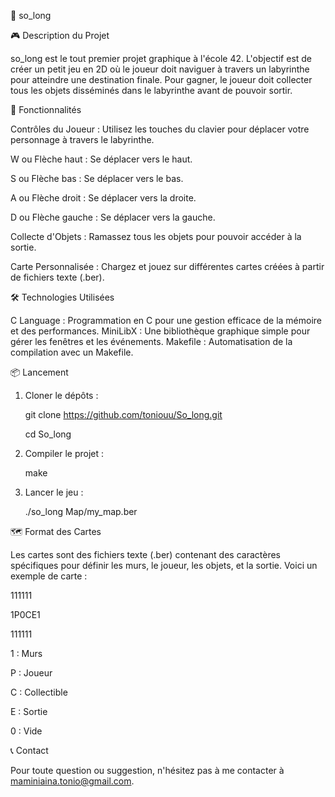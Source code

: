 🐉 so_long

🎮 Description du Projet

so_long est le tout premier projet graphique à l'école 42. L'objectif est de créer un petit jeu en 2D où le joueur doit naviguer à travers un labyrinthe pour atteindre une destination finale. Pour gagner, le joueur doit collecter tous les objets disséminés dans le labyrinthe avant de pouvoir sortir.

🚀 Fonctionnalités

Contrôles du Joueur : Utilisez les touches du clavier pour déplacer votre personnage à travers le labyrinthe.

  W ou Flèche haut : Se déplacer vers le haut.
  
  S ou Flèche bas : Se déplacer vers le bas.
  
  A ou Flèche droit : Se déplacer vers la droite.
  
  D ou Flèche gauche : Se déplacer vers la gauche.
  
Collecte d'Objets : Ramassez tous les objets pour pouvoir accéder à la sortie.

Carte Personnalisée : Chargez et jouez sur différentes cartes créées à partir de fichiers texte (.ber).


🛠️ Technologies Utilisées

C Language : Programmation en C pour une gestion efficace de la mémoire et des performances.
MiniLibX : Une bibliothèque graphique simple pour gérer les fenêtres et les événements.
Makefile : Automatisation de la compilation avec un Makefile.

📦 Lancement

1. Cloner le dépôts :
   
   git clone https://github.com/toniouu/So_long.git
   
   cd So_long

3. Compiler le projet :
   
   make

5. Lancer le jeu :
   
   ./so_long Map/my_map.ber

🗺️ Format des Cartes

Les cartes sont des fichiers texte (.ber) contenant des caractères spécifiques pour définir les murs, le joueur, les objets, et la sortie. Voici un exemple de carte :

111111

1P0CE1

111111

1 : Murs

P : Joueur

C : Collectible

E : Sortie

0 : Vide


📞 Contact

Pour toute question ou suggestion, n'hésitez pas à me contacter à maminiaina.tonio@gmail.com.
